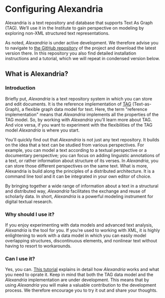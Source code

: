 # Configuring Alexandria

Alexandria is a text repository and database that supports Text As Graph (TAG). We’ll use it in the Institute to gain perspective on modeling by exploring non-XML structured text representations.

As noted, _Alexandria_ is under active development. We therefore advise you to navigate to [the GitHub repository](https://github.com/HuygensING/alexandria-markup-server) of the project and download the latest version there. In this repository you also find detailed installation instructions and a tutorial, which we will repeat in condensed version below.

##  What is Alexandria?
### Introduction
Briefly put, _Alexandria_ is a text repository system in which you can store and edit documents. It is the reference implementation of [TAG](https://github.com/Pittsburgh-NEH-Institute/Institute-Materials-2017/blob/master/schedule/week_2/tag.md) (Text-as-Graph), a flexible graph data model for text. Here, the term "reference implementation" means that _Alexandria_ implements all the properties of the TAG model. So, by working with _Alexandria_ you'll learn more about TAG. And vice versa, if you want to experiment with the flexibilities of the TAG model _Alexandria_ is where you start.

You'll quickly find out that _Alexandria_ is not just any text repository. It builds on the idea that a text can be studied from various perspectives. For example, you can model a text according to a textual perspective or a documentary perspective; you can focus on adding linguistic annotations of a text, or rather information about structure of its verses. In _Alexandria_, you can store those different perspectives on the same text. What is more, Alexandria is build along the principles of a distributed architecture. It is a command line tool and it can be integrated in your own editor of choice.

By bringing together a wide range of information about a text in a structural and distributed way, _Alexandria_ facilitates the exchange and reuse of scholarly data. In short, _Alexandria_ is a powerful modeling instrument for digital textual research.


### Why should I use it?
If you enjoy experimenting with data models and advanced text analysis, _Alexandria_ is the tool for you. If you're used to working with XML, it is highly enlightening to work with a data model in which you can easily model overlapping structures, discontinuous elements, and nonlinear text without having to resort to workarounds.
### Can I use it?
Yes, you can. [This tutorial](https://github.com/HuygensING/alexandria-markup-server/blob/tutorial/tutorial-alexandria.ipynb) explains in detail how _Alexandria_ works and what you need to oprate it. Keep in mind that both the TAG data model and the _Alexandria_ implementation are under development. This means that by using _Alexandria_ you will make a valuable contribution to the development process. We therefore encourage you to try it out and share your thoughts.